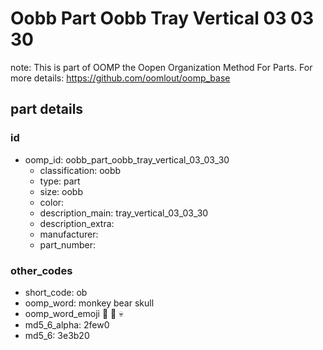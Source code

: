 # Oobb Part Oobb Tray Vertical 03 03 30  

note: This is part of OOMP the Oopen Organization Method For Parts. For more details: https://github.com/oomlout/oomp_base

##  part details





### id
* oomp_id: oobb_part_oobb_tray_vertical_03_03_30
  * classification: oobb
  * type: part
  * size: oobb
  * color: 
  * description_main: tray_vertical_03_03_30
  * description_extra: 
  * manufacturer: 
  * part_number: 

### other_codes
* short_code: ob
* oomp_word: monkey bear skull
* oomp_word_emoji :monkey: :bear: :skull:
* md5_6_alpha: 2few0
* md5_6: 3e3b20